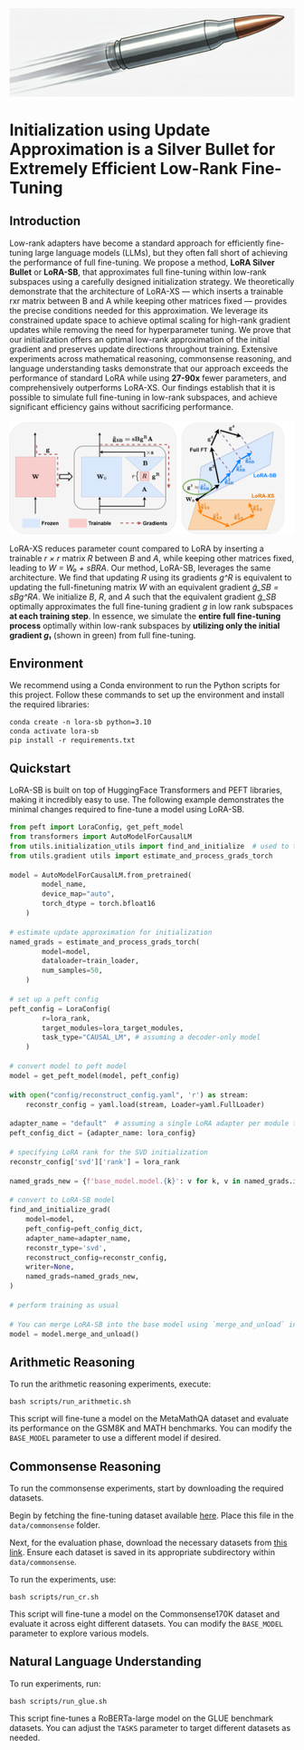 ![Project Logo](assets/silver_bullet.png)

# Initialization using Update Approximation is a Silver Bullet for Extremely Efficient Low-Rank Fine-Tuning

## Introduction

Low-rank adapters have become a standard approach for efficiently fine-tuning large language models (LLMs), but they often fall short of achieving the performance of full fine-tuning. We propose a method, **LoRA Silver Bullet** or **LoRA-SB**, that approximates full fine-tuning within low-rank subspaces using a carefully designed initialization strategy. We theoretically demonstrate that the architecture of LoRA-XS — which inserts a trainable rxr matrix between B and A while keeping other matrices fixed — provides the precise conditions needed for this approximation. We leverage its constrained update space to achieve optimal scaling for high-rank gradient updates while removing the need for hyperparameter tuning. We prove that our initialization offers an optimal low-rank approximation of the initial gradient and preserves update directions throughout training. Extensive experiments across mathematical reasoning, commonsense reasoning, and language understanding tasks demonstrate that our approach exceeds the performance of standard LoRA while using **27-90x** fewer parameters, and comprehensively outperforms LoRA-XS. Our findings establish that it is possible to simulate full fine-tuning in low-rank subspaces, and achieve significant efficiency gains without sacrificing performance.


![LoRA-SB Image](assets/LoRA-SB.png)

LoRA-XS reduces parameter count compared to LoRA by inserting a trainable *r × r* matrix *R* between *B* and *A*, while keeping other matrices fixed, leading to *W = W₀ + sBRA*. 
Our method, LoRA-SB, leverages the same architecture. We find that updating *R* using its gradients *g^R* is equivalent to updating the full-finetuning matrix *W* with an equivalent gradient *g̃_SB = sBg^RA*. 
We initialize *B*, *R*, and *A* such that the equivalent gradient *g̃_SB* optimally approximates the full fine-tuning gradient *g* in low rank subspaces **at each training step**.
In essence, we simulate the **entire full fine-tuning process** optimally within low-rank subspaces by **utilizing only the initial gradient *g₁*** (shown in green) from full fine-tuning.

## Environment
We recommend using a Conda environment to run the Python scripts for this project. Follow these commands to set up the environment and install the required libraries:
```
conda create -n lora-sb python=3.10
conda activate lora-sb
pip install -r requirements.txt
```

## Quickstart

LoRA-SB is built on top of HuggingFace Transformers and PEFT libraries, making it incredibly easy to use. The following example demonstrates the minimal changes required to fine-tune a model using LoRA-SB.

```python
from peft import LoraConfig, get_peft_model
from transformers import AutoModelForCausalLM
from utils.initialization_utils import find_and_initialize  # used to transform LoRA to LoRA-XS style architecture
from utils.gradient utils import estimate_and_process_grads_torch

model = AutoModelForCausalLM.from_pretrained(
        model_name, 
        device_map="auto",
        torch_dtype = torch.bfloat16
    ) 

# estimate update approximation for initialization
named_grads = estimate_and_process_grads_torch(
        model=model,
        dataloader=train_loader,
        num_samples=50,
    )

# set up a peft config
peft_config = LoraConfig(
        r=lora_rank,
        target_modules=lora_target_modules,
        task_type="CAUSAL_LM", # assuming a decoder-only model
    )

# convert model to peft model
model = get_peft_model(model, peft_config)

with open("config/reconstruct_config.yaml", 'r') as stream:
    reconstr_config = yaml.load(stream, Loader=yaml.FullLoader)
    
adapter_name = "default"  # assuming a single LoRA adapter per module to be transformed to LoRA-SB
peft_config_dict = {adapter_name: lora_config}

# specifying LoRA rank for the SVD initialization
reconstr_config['svd']['rank'] = lora_rank
    
named_grads_new = {f'base_model.model.{k}': v for k, v in named_grads.items()}

# convert to LoRA-SB model
find_and_initialize_grad(
    model=model,
    peft_config=peft_config_dict,
    adapter_name=adapter_name,
    reconstr_type='svd',
    reconstruct_config=reconstr_config,
    writer=None,
    named_grads=named_grads_new,
)

# perform training as usual

# You can merge LoRA-SB into the base model using `merge_and_unload` in PEFT
model = model.merge_and_unload() 
```

## Arithmetic Reasoning

To run the arithmetic reasoning experiments, execute:

```
bash scripts/run_arithmetic.sh
```

This script will fine-tune a model on the MetaMathQA dataset and evaluate its performance on the GSM8K and MATH benchmarks. You can modify the ``BASE_MODEL`` parameter to use a different model if desired.

## Commonsense Reasoning

To run the commonsense experiments, start by downloading the required datasets.

Begin by fetching the fine-tuning dataset available [here](https://github.com/AGI-Edgerunners/LLM-Adapters/blob/main/ft-training_set/commonsense_170k.json). Place this file in the `data/commonsense` folder.

Next, for the evaluation phase, download the necessary datasets from [this link](https://github.com/AGI-Edgerunners/LLM-Adapters/tree/main/dataset). Ensure each dataset is saved in its appropriate subdirectory within `data/commonsense`.

To run the experiments, use:

```
bash scripts/run_cr.sh
```

This script will fine-tune a model on the Commonsense170K dataset and evaluate it across eight different datasets. You can modify the ``BASE_MODEL`` parameter to explore various models.



## Natural Language Understanding
To run experiments, run:

```
bash scripts/run_glue.sh
```

This script fine-tunes a RoBERTa-large model on the GLUE benchmark datasets. You can adjust the ``TASKS`` parameter to target different datasets as needed.
